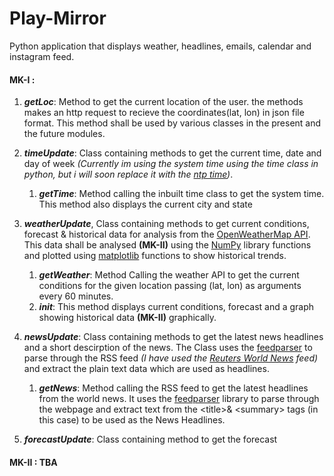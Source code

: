 # Play-Mirror
Python application that displays weather, headlines, emails, calendar and instagram feed. 

#### MK-I : 
1. ***getLoc***: Method to get the current location of the user. the methods makes an http request to recieve the coordinates(lat, lon) in json file format. This method shall be used by various classes in the present and the future modules.


2. ***timeUpdate***: Class containing methods to get the current time, date and day of week *(Currently im using the system time using the time class in python, but i will soon replace it with the [ntp time](https://developers.google.com/time/))*.

   1. ***getTime***: Method calling the inbuilt time class to get the system time. This method also displays the current city and state

3. ***weatherUpdate***, Class containing methods to get current conditions, forecast & historical data for analysis from the [OpenWeatherMap API](https://openweathermap.org/api). This data shall be analysed **(MK-II)** using the [NumPy](http://www.numpy.org/) library functions and plotted using [matplotlib](https://matplotlib.org/) functions to show historical trends.

    1. ***getWeather***: Method Calling the weather API to get the current conditions for the given location passing (lat, lon) as arguments every 60 minutes.
    2. ***init***: This method displays current conditions, forecast and a graph showing historical data **(MK-II)** graphically.

4. ***newsUpdate***: Class containing methods to get the latest news headlines and a short descirption of the news. The Class uses the  [feedparser](https://pypi.org/project/feedparser/) to parse through the RSS feed *(I have used the [Reuters World News](http://feeds.reuters.com/Reuters/worldNews) feed)* and extract the plain text data which are used as headlines.

   1. ***getNews***: Method calling the RSS feed to get the latest headlines from the world news. It uses the [feedparser](https://pypi.org/project/feedparser/) library to parse through the webpage and extract text from the \<title>& \<summary> tags (in this case) to be used as the News Headlines.

5. ***forecastUpdate***: Class containing method to get the forecast
   
#### MK-II : TBA
